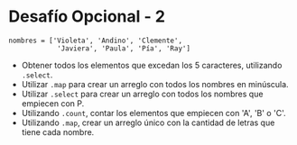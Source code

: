 # Desafío Opcional - 2
```
nombres = ['Violeta', 'Andino', 'Clemente',
            'Javiera', 'Paula', 'Pía', 'Ray']
```
- Obtener todos los elementos que excedan los 5 caracteres, utilizando `.select`.
- Utilizar `.map` para crear un arreglo con todos los nombres en minúscula.
- Utilizar `.select` para crear un arreglo con todos los nombres que empiecen con P.
- Utilizando `.count`, contar los elementos que empiecen con 'A', 'B' o 'C'.
- Utilizando `.map`, crear un arreglo único con la cantidad de letras que tiene cada nombre.
